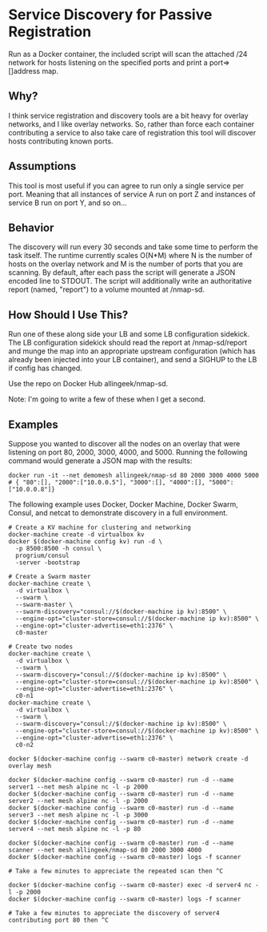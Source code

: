# Service Discovery for Passive Registration
 
Run as a Docker container, the included script will scan the attached /24 network for hosts listening on the specified ports and print a port=>[]address map. 

## Why?

I think service registration and discovery tools are a bit heavy for overlay networks, and I like overlay networks. So, rather than force each container contributing a service to also take care of registration this tool will discover hosts contributing known ports. 

## Assumptions

This tool is most useful if you can agree to run only a single service per port. Meaning that all instances of service A run on port Z and instances of service B run on port Y, and so on...

## Behavior

The discovery will run every 30 seconds and take some time to perform the task itself. The runtime currently scales O(N*M) where N is the number of hosts on the overlay network and M is the number of ports that you are scanning. By default, after each pass the script will generate a JSON encoded line to STDOUT. The script will additionally write an authoritative report (named, "report") to a volume mounted at /nmap-sd.

## How Should I Use This?

Run one of these along side your LB and some LB configuration sidekick. The LB configuration sidekick should read the report at /nmap-sd/report and munge the map into an appropriate upstream configuration (which has already been injected into your LB container), and send a SIGHUP to the LB if config has changed. 

Use the repo on Docker Hub allingeek/nmap-sd.

Note: I'm going to write a few of these when I get a second.

## Examples

Suppose you wanted to discover all the nodes on an overlay that were listening on port 80, 2000, 3000, 4000, and 5000. Running the following command would generate a JSON map with the results:

    docker run -it --net demomesh allingeek/nmap-sd 80 2000 3000 4000 5000
    # { "80":[], "2000":["10.0.0.5"], "3000":[], "4000":[], "5000":["10.0.0.8"]}

The following example uses Docker, Docker Machine, Docker Swarm, Consul, and netcat to demonstrate discovery in a full environment.

    # Create a KV machine for clustering and networking
    docker-machine create -d virtualbox kv
    docker $(docker-machine config kv) run -d \
      -p 8500:8500 -h consul \
      progrium/consul
      -server -bootstrap

    # Create a Swarm master
    docker-machine create \
      -d virtualbox \
      --swarm \
      --swarm-master \
      --swarm-discovery="consul://$(docker-machine ip kv):8500" \
      --engine-opt="cluster-store=consul://$(docker-machine ip kv):8500" \
      --engine-opt="cluster-advertise=eth1:2376" \
      c0-master

    # Create two nodes
    docker-machine create \
      -d virtualbox \
      --swarm \
      --swarm-discovery="consul://$(docker-machine ip kv):8500" \
      --engine-opt="cluster-store=consul://$(docker-machine ip kv):8500" \
      --engine-opt="cluster-advertise=eth1:2376" \
      c0-n1
    docker-machine create \
      -d virtualbox \
      --swarm \
      --swarm-discovery="consul://$(docker-machine ip kv):8500" \
      --engine-opt="cluster-store=consul://$(docker-machine ip kv):8500" \
      --engine-opt="cluster-advertise=eth1:2376" \
      c0-n2

    docker $(docker-machine config --swarm c0-master) network create -d overlay mesh

    docker $(docker-machine config --swarm c0-master) run -d --name server1 --net mesh alpine nc -l -p 2000
    docker $(docker-machine config --swarm c0-master) run -d --name server2 --net mesh alpine nc -l -p 2000
    docker $(docker-machine config --swarm c0-master) run -d --name server3 --net mesh alpine nc -l -p 3000
    docker $(docker-machine config --swarm c0-master) run -d --name server4 --net mesh alpine nc -l -p 80

    docker $(docker-machine config --swarm c0-master) run -d --name scanner --net mesh allingeek/nmap-sd 80 2000 3000 4000
    docker $(docker-machine config --swarm c0-master) logs -f scanner

    # Take a few minutes to appreciate the repeated scan then ^C

    docker $(docker-machine config --swarm c0-master) exec -d server4 nc -l -p 2000
    docker $(docker-machine config --swarm c0-master) logs -f scanner

    # Take a few minutes to appreciate the discovery of server4 contributing port 80 then ^C
